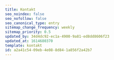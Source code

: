 ```yaml
---
title: Kontakt
seo_noindex: false
seo_nofollow: false
seo_canonical_type: entry
sitemap_change_frequency: weekly
sitemap_priority: 0.5
updated_by: 34d4dc92-ec1a-4900-9a81-ed8dd8606f23
updated_at: 1614680370
template: kontakt
id: a2a41c54-09eb-4e08-8d84-1a856f2a42b7
---
```

